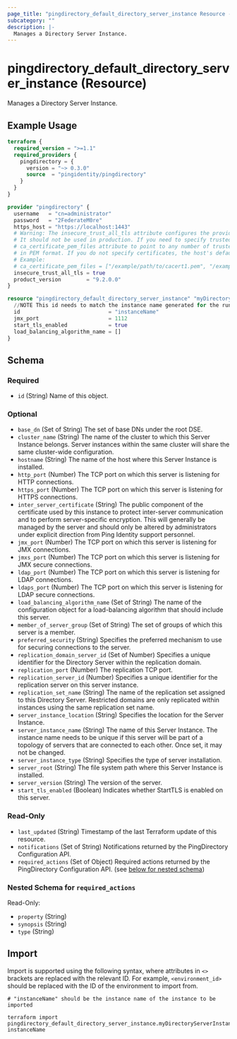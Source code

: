 ```yaml
---
page_title: "pingdirectory_default_directory_server_instance Resource - terraform-provider-pingdirectory"
subcategory: ""
description: |-
  Manages a Directory Server Instance.
---
```


# pingdirectory_default_directory_server_instance (Resource)

Manages a Directory Server Instance.

## Example Usage

```terraform
terraform {
  required_version = ">=1.1"
  required_providers {
    pingdirectory = {
      version = "~> 0.3.0"
      source  = "pingidentity/pingdirectory"
    }
  }
}

provider "pingdirectory" {
  username   = "cn=administrator"
  password   = "2FederateM0re"
  https_host = "https://localhost:1443"
  # Warning: The insecure_trust_all_tls attribute configures the provider to trust any certificate presented by the PingDirectory server.
  # It should not be used in production. If you need to specify trusted CA certificates, use the
  # ca_certificate_pem_files attribute to point to any number of trusted CA certificate files
  # in PEM format. If you do not specify certificates, the host's default root CA set will be used.
  # Example:
  # ca_certificate_pem_files = ["/example/path/to/cacert1.pem", "/example/path/to/cacert2.pem"]
  insecure_trust_all_tls = true
  product_version        = "9.2.0.0"
}

resource "pingdirectory_default_directory_server_instance" "myDirectoryServerInstance" {
  //NOTE This id needs to match the instance name generated for the running instance
  id                            = "instanceName"
  jmx_port                      = 1112
  start_tls_enabled             = true
  load_balancing_algorithm_name = []
}
```

<!-- schema generated by tfplugindocs -->
## Schema

### Required

- `id` (String) Name of this object.

### Optional

- `base_dn` (Set of String) The set of base DNs under the root DSE.
- `cluster_name` (String) The name of the cluster to which this Server Instance belongs. Server instances within the same cluster will share the same cluster-wide configuration.
- `hostname` (String) The name of the host where this Server Instance is installed.
- `http_port` (Number) The TCP port on which this server is listening for HTTP connections.
- `https_port` (Number) The TCP port on which this server is listening for HTTPS connections.
- `inter_server_certificate` (String) The public component of the certificate used by this instance to protect inter-server communication and to perform server-specific encryption. This will generally be managed by the server and should only be altered by administrators under explicit direction from Ping Identity support personnel.
- `jmx_port` (Number) The TCP port on which this server is listening for JMX connections.
- `jmxs_port` (Number) The TCP port on which this server is listening for JMX secure connections.
- `ldap_port` (Number) The TCP port on which this server is listening for LDAP connections.
- `ldaps_port` (Number) The TCP port on which this server is listening for LDAP secure connections.
- `load_balancing_algorithm_name` (Set of String) The name of the configuration object for a load-balancing algorithm that should include this server.
- `member_of_server_group` (Set of String) The set of groups of which this server is a member.
- `preferred_security` (String) Specifies the preferred mechanism to use for securing connections to the server.
- `replication_domain_server_id` (Set of Number) Specifies a unique identifier for the Directory Server within the replication domain.
- `replication_port` (Number) The replication TCP port.
- `replication_server_id` (Number) Specifies a unique identifier for the replication server on this server instance.
- `replication_set_name` (String) The name of the replication set assigned to this Directory Server. Restricted domains are only replicated within instances using the same replication set name.
- `server_instance_location` (String) Specifies the location for the Server Instance.
- `server_instance_name` (String) The name of this Server Instance. The instance name needs to be unique if this server will be part of a topology of servers that are connected to each other. Once set, it may not be changed.
- `server_instance_type` (String) Specifies the type of server installation.
- `server_root` (String) The file system path where this Server Instance is installed.
- `server_version` (String) The version of the server.
- `start_tls_enabled` (Boolean) Indicates whether StartTLS is enabled on this server.

### Read-Only

- `last_updated` (String) Timestamp of the last Terraform update of this resource.
- `notifications` (Set of String) Notifications returned by the PingDirectory Configuration API.
- `required_actions` (Set of Object) Required actions returned by the PingDirectory Configuration API. (see [below for nested schema](#nestedatt--required_actions))

<a id="nestedatt--required_actions"></a>
### Nested Schema for `required_actions`

Read-Only:

- `property` (String)
- `synopsis` (String)
- `type` (String)

## Import

Import is supported using the following syntax, where attributes in `<>` brackets are replaced with the relevant ID.  For example, `<environment_id>` should be replaced with the ID of the environment to import from.

```shell
# "instanceName" should be the instance name of the instance to be imported

terraform import pingdirectory_default_directory_server_instance.myDirectoryServerInstance instanceName
```